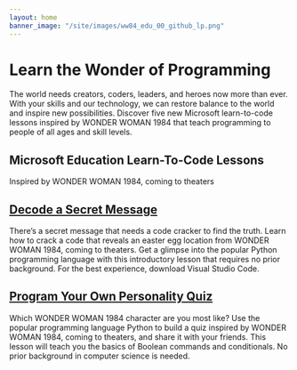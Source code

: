 ```yaml
---
layout: home
banner_image: "/site/images/ww84_edu_00_github_lp.png"
---
```


# Learn the Wonder of Programming

The world needs creators, coders, leaders, and heroes now more than ever. With your skills and our technology, we can restore balance to the world and inspire new possibilities. Discover five new Microsoft learn-to-code lessons inspired by WONDER WOMAN 1984 that teach programming to people of all ages and skill levels.

 

## Microsoft Education Learn-To-Code Lessons
Inspired by WONDER WOMAN 1984, coming to theaters

## [**Decode a Secret Message**](site/secret_message.md)
There’s a secret message that needs a code cracker to find the truth.  Learn how to crack a code that reveals an easter egg location from WONDER WOMAN 1984, coming to theaters. Get a glimpse into the popular Python programming language with this introductory lesson that requires no prior background. For the best experience, download Visual Studio Code.

## [**Program Your Own Personality Quiz**](site/quiz.md)
Which WONDER WOMAN 1984 character are you most like? Use the popular programming language Python to build a quiz inspired by WONDER WOMAN 1984, coming to theaters, and share it with your friends. This lesson will teach you the basics of Boolean commands and conditionals. No prior background in computer science is needed.
